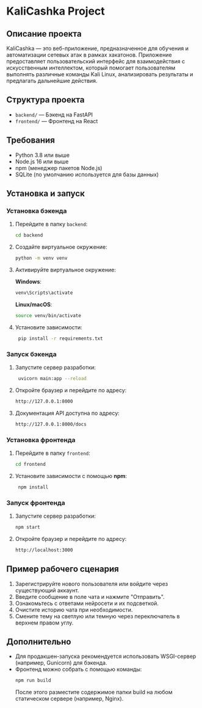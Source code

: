 # KaliCashka Project

## Описание проекта
KaliCashka — это веб-приложение, предназначенное для обучения и автоматизации сетевых атак в рамках хакатонов. Приложение предоставляет пользовательский интерфейс для взаимодействия с искусственным интеллектом, который помогает пользователям выполнять различные команды Kali Linux, анализировать результаты и предлагать дальнейшие действия.

## Структура проекта
- `backend/` — Бэкенд на FastAPI
- `frontend/` — Фронтенд на React

## Требования
- Python 3.8 или выше
- Node.js 16 или выше
- npm (менеджер пакетов Node.js)
- SQLite (по умолчанию используется для базы данных)

## Установка и запуск

### Установка бэкенда
1. Перейдите в папку `backend`:
   ```bash
   cd backend
   ```

2. Создайте виртуальное окружение:
   ```bash
   python -m venv venv
   ```

3. Активируйте виртуальное окружение:

   **Windows**:
   ```bash
   venv\Scripts\activate
   ```
   
   **Linux/macOS**:
   ``` bash
   source venv/bin/activate
   ```

4. Установите зависимости:
   ```bash
    pip install -r requirements.txt
   ```

### Запуск бэкенда
1. Запустите сервер разработки:
   ```bash
    uvicorn main:app --reload
   ```

2. Откройте браузер и перейдите по адресу:
   ```bash
   http://127.0.0.1:8000
   ```
3. Документация API доступна по адресу:
   ```bash
   http://127.0.0.1:8000/docs
   ```

### Установка фронтенда
1. Перейдите в папку `frontend`:
   ```bash
   cd frontend
   ```

2. Установите зависимости с помощью **npm**:
   ```bash
    npm install
   ```

### Запуск фронтенда
1. Запустите сервер разработки:
   ```bash
   npm start
   ```

2. Откройте браузер и перейдите по адресу:
   ```bash
   http://localhost:3000
   ```

## Пример рабочего сценария
1. Зарегистрируйте нового пользователя или войдите через существующий аккаунт.
2. Введите сообщение в поле чата и нажмите "Отправить".
3. Ознакомьтесь с ответами нейросети и их подсветкой.
4. Очистите историю чата при необходимости.
5. Смените тему на светлую или темную через переключатель в верхнем правом углу. 
   
## Дополнительно
- Для продакшен-запуска рекомендуется использовать WSGI-сервер (например, Gunicorn) для бэкенда.
- Фронтенд можно собрать с помощью команды:
   ```bash
   npm run build 
   ```
   После этого разместите содержимое папки build на любом статическом сервере (например, Nginx).
